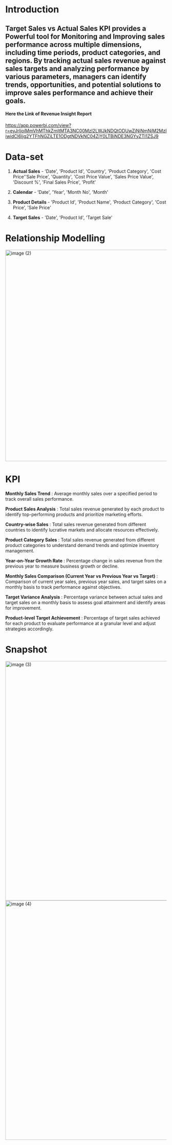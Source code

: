 # Introduction 

## Target Sales vs Actual Sales KPI provides a Powerful tool for Monitoring and Improving sales performance across multiple dimensions, including time periods, product categories, and regions. By tracking actual sales revenue against sales targets and analyzing performance by various parameters, managers can identify trends, opportunities, and potential solutions to improve sales performance and achieve their goals.

#### Here the Link of Revenue Insight Report
https://app.powerbi.com/view?r=eyJrIjoiMmVhMThkZmItMTA3NC00MzI2LWJkNDQtODUwZjNiNmNjM2MzIiwidCI6Ijg2YTFhNGZiLTE1ODgtNDVkNC04ZjY0LTBiNDE3NGYyZTI1ZSJ9

# Data-set
 1. **Actual Sales** - 'Date', 'Product Id', 'Country', 'Product Category', 'Cost Price''Sale Price', 'Quantity', 'Cost Price Value',
                      'Sales Price Value', 'Discount %', 'Final Sales Price', 'Profit'
        

2. **Calendar** - 'Date', 'Year', 'Month No', 'Month'
   
3. **Product Details** - 'Product Id', 'Product Name', 'Product Category', 'Cost Price', 'Sale Price'

4. **Target Sales** - 'Date', 'Product Id', 'Target Sale'


# Relationship Modelling  
<img width="658" alt="image (2)" src="https://github.com/Narula901/Revenue-Insights/assets/81371310/634fcedc-1158-4891-801e-3387fb74919d">

# KPI 

**Monthly Sales Trend** : Average monthly sales over a specified period to track overall sales performance.

**Product Sales Analysis** : Total sales revenue generated by each product to identify top-performing products and prioritize marketing efforts.

**Country-wise Sales** : Total sales revenue generated from different countries to identify lucrative markets and allocate resources effectively.

**Product Category Sales** : Total sales revenue generated from different product categories to understand demand trends and optimize inventory management.

**Year-on-Year Growth Rate** : Percentage change in sales revenue from the previous year to measure business growth or decline.

**Monthly Sales Comparison (Current Year vs Previous Year vs Target)** : Comparison of current year sales, previous year sales, and target sales on a monthly basis to track performance against objectives.

**Target Variance Analysis** : Percentage variance between actual sales and target sales on a monthly basis to assess goal attainment and identify areas for improvement.

**Product-level Target Achievement** : Percentage of target sales achieved for each product to evaluate performance at a granular level and adjust strategies accordingly.

# Snapshot 
<img width="745" alt="image (3)" src="https://github.com/Narula901/Revenue-Insights/assets/81371310/dfc98d2c-938d-4a12-9781-b37012fe95fe">

<img width="745" alt="image (4)" src="https://github.com/Narula901/Revenue-Insights/assets/81371310/cae7eab2-fb94-4441-8555-3f02382edaa3">



   
